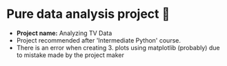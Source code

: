 Pure data analysis project 🧠
=================================================================================================================================
* <b>Project name:</b> Analyzing TV Data
* Project recommended after 'Intermediate Python' course.
* There is an error when creating 3. plots using matplotlib (probably) due to mistake made by the project maker
